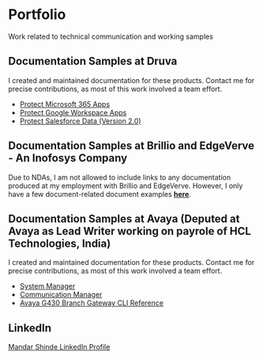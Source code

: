 # Portfolio
Work related to technical communication and working samples

## Documentation Samples at Druva

I created and maintained documentation for these products. Contact me for precise contributions, as most of this work involved a team effort.

* [Protect Microsoft 365 Apps](https://docs.druva.com/SaaS_Apps/Protect_Microsoft_365_Apps)
* [Protect Google Workspace Apps](https://docs.druva.com/SaaS_Apps/Protect_Google_Workspace_Apps)
* [Protect Salesforce Data (Version 2.0)](https://docs.druva.com/SaaS_Apps/Protect_Salesforce_Data_(Version_2.0))

## Documentation Samples at Brillio and EdgeVerve - An Inofosys Company

Due to NDAs, I am not allowed to include links to any documentation produced at my employment with Brillio and EdgeVerve. However, I only have a few document-related document examples **[here](https://drive.google.com/drive/folders/19fXHTiisODtX9HruX0meuFlSKwF_eP2J?usp=share_link)**.

## Documentation Samples at Avaya (Deputed at Avaya as Lead Writer working on payrole of HCL Technologies, India)

I created and maintained documentation for these products. Contact me for precise contributions, as most of this work involved a team effort.

* [System Manager](https://documentation.avaya.com/bundle/AdministeringAvayaAuraSystemManager_r8.0/page/WhatIsNewInThisRelease.html)
* [Communication Manager](https://documentation.avaya.com/bundle/CommunicationManagerPOS_r8.0/page/CommunicationManagerOverview.html)
* [Avaya G430 Branch Gateway CLI Reference](https://documentation.avaya.com/bundle/AvayaG430BranchGatewayCLIReference_10.1/page/AboutTheCLI.html)


## LinkedIn 

[Mandar Shinde LinkedIn Profile](https://www.linkedin.com/in/mandarvs/)



